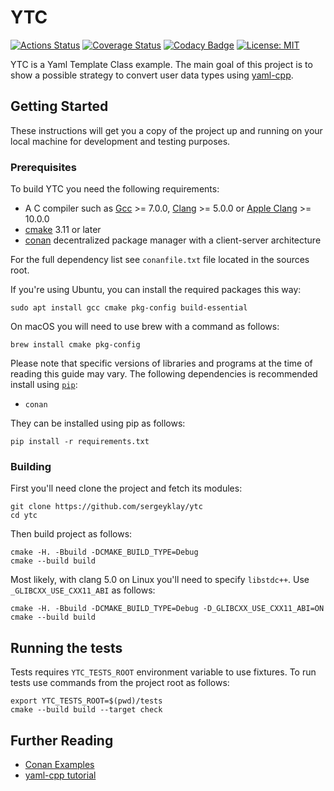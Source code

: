 # YTC

[![Actions Status][actions badge]][actions link]
[![Coverage Status][coverage badge]][coverage link]
[![Codacy Badge][codacy badge]][codacy link]
[![License: MIT][license badge]](./LICENSE)

YTC is a Yaml Template Class example. The main goal of this project is to show a possible strategy to
convert user data types using [yaml-cpp][yaml-cpp link].

## Getting Started

These instructions will get you a copy of the project up and running on your local machine for
development and testing purposes.

### Prerequisites

To build YTC you need the following requirements:

- A C compiler such as  [Gcc][gcc link] >= 7.0.0, [Clang][clang link] >= 5.0.0 or [Apple Clang][apple link] >= 10.0.0
- [cmake][cmake link] 3.11 or later
- [conan][conan link] decentralized package manager with a client-server architecture

For the full dependency list see `conanfile.txt` file located in the sources root.

If you're using Ubuntu, you can install the required packages this way:
```shell script
sudo apt install gcc cmake pkg-config build-essential
```

On macOS you will need to use brew with a command as follows:
```shell script
brew install cmake pkg-config
```

Please note that specific versions of libraries and programs at the time of reading this guide may vary.
The following dependencies is recommended install using [`pip`](https://pip.pypa.io):

- `conan`

They can be installed using pip as follows:

```shell script
pip install -r requirements.txt
```

### Building

First you'll need clone the project and fetch its modules:

```shell script
git clone https://github.com/sergeyklay/ytc
cd ytc
```

Then build project as follows:

```shell script
cmake -H. -Bbuild -DCMAKE_BUILD_TYPE=Debug
cmake --build build
```

Most likely, with clang 5.0 on Linux you'll need to specify `libstdc++`.
Use `_GLIBCXX_USE_CXX11_ABI` as follows:

```shell script
cmake -H. -Bbuild -DCMAKE_BUILD_TYPE=Debug -D_GLIBCXX_USE_CXX11_ABI=ON
cmake --build build
```

## Running the tests

Tests requires `YTC_TESTS_ROOT` environment variable to use fixtures.
To run tests use commands from the project root as follows:

```shell script
export YTC_TESTS_ROOT=$(pwd)/tests
cmake --build build --target check
```

## Further Reading

- [Conan Examples][conan examples]
- [yaml-cpp tutorial][yaml tutor]

[actions link]: https://github.com/sergeyklay/ytc/actions
[actions badge]: https://github.com/sergeyklay/ytc/workflows/build/badge.svg
[coverage badge]: https://codecov.io/gh/sergeyklay/ytc/branch/master/graph/badge.svg
[coverage link]: https://codecov.io/gh/sergeyklay/ytc
[codacy badge]: https://api.codacy.com/project/badge/Grade/158b7d0c184147ce9d13e087f1983b6c
[codacy link]:  https://www.codacy.com/manual/klay/ytc?utm_source=github.com&amp;utm_medium=referral&amp;utm_content=sergeyklay/ytc&amp;utm_campaign=Badge_Grade
[license badge]: https://img.shields.io/badge/License-MIT-blue.svg
[yaml-cpp link]: https://github.com/jbeder/yaml-cpp
[yaml tutor]: https://github.com/jbeder/yaml-cpp/wiki/Tutorial
[gcc link]: https://gcc.gnu.org
[clang link]: https://clang.llvm.org
[apple link]: https://apps.apple.com/us/app/xcode/id497799835
[cmake link]: https://cmake.org/
[conan link]: https://conan.io
[conan examples]: https://github.com/conan-io/examples
